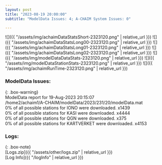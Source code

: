 ```yaml
---
layout: post
title: "2023-08-19 20:00:00"
subtitle: "ModelData Issues: 4; A-CHAIM System Issues: 0"

---
```


![]({{ "/assets/img/achaimDataStatsShort-2323120.png" | relative_url }})
![]({{ "/assets/img/achaimDataStatsLong00-2323120.png" | relative_url }})
![]({{ "/assets/img/achaimDataStatsLong01-2323120.png" | relative_url }})
![]({{ "/assets/img/achaimDataStatsLong02-2323120.png" | relative_url }})
![]({{ "/assets/img/modelDataDataStats-2323120.png" | relative_url }})
![]({{ "/assets/img/modelDataStationStats-2323120.png" | relative_url }})
![]({{ "/assets/img/achaimRunTime-2323120.png" | relative_url }})


### ModelData Issues:  
  
{: .box-warning}  
 ModelData report for 19-Aug-2023 20:15:07   
 /home2/achaim1/A-CHAIM/modelData/2023/231/20/modelData.mat   
 0% of all possible stations for IONO were downloaded. x1439   
 0% of all possible stations for KASI were downloaded. x4444   
 0% of all possible stations for QGN were downloaded. x375   
 0% of all possible stations for KARTVERKET were downloaded. x4153   
  


### Logs:  
  
{: .box-note}  
[Logs.zip]({{ "/assets/other/logs.zip" | relative_url }})  
[Log Info]({{ "/logInfo" | relative_url }})  

